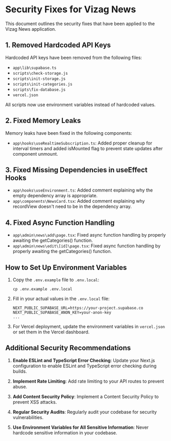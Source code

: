 # Security Fixes for Vizag News

This document outlines the security fixes that have been applied to the Vizag News application.

## 1. Removed Hardcoded API Keys

Hardcoded API keys have been removed from the following files:

- `app\lib\supabase.ts`
- `scripts\check-storage.js`
- `scripts\init-storage.js`
- `scripts\init-categories.js`
- `scripts\fix-database.js`
- `vercel.json`

All scripts now use environment variables instead of hardcoded values.

## 2. Fixed Memory Leaks

Memory leaks have been fixed in the following components:

- `app\hooks\useRealtimeSubscription.ts`: Added proper cleanup for interval timers and added isMounted flag to prevent state updates after component unmount.

## 3. Fixed Missing Dependencies in useEffect Hooks

- `app\hooks\useEnvironment.ts`: Added comment explaining why the empty dependency array is appropriate.
- `app\components\NewsCard.tsx`: Added comment explaining why recordView doesn't need to be in the dependency array.

## 4. Fixed Async Function Handling

- `app\admin\news\add\page.tsx`: Fixed async function handling by properly awaiting the getCategories() function.
- `app\admin\news\edit\[id]\page.tsx`: Fixed async function handling by properly awaiting the getCategories() function.

## How to Set Up Environment Variables

1. Copy the `.env.example` file to `.env.local`:
   ```
   cp .env.example .env.local
   ```

2. Fill in your actual values in the `.env.local` file:
   ```
   NEXT_PUBLIC_SUPABASE_URL=https://your-project.supabase.co
   NEXT_PUBLIC_SUPABASE_ANON_KEY=your-anon-key
   ...
   ```

3. For Vercel deployment, update the environment variables in `vercel.json` or set them in the Vercel dashboard.

## Additional Security Recommendations

1. **Enable ESLint and TypeScript Error Checking**: Update your Next.js configuration to enable ESLint and TypeScript error checking during builds.

2. **Implement Rate Limiting**: Add rate limiting to your API routes to prevent abuse.

3. **Add Content Security Policy**: Implement a Content Security Policy to prevent XSS attacks.

4. **Regular Security Audits**: Regularly audit your codebase for security vulnerabilities.

5. **Use Environment Variables for All Sensitive Information**: Never hardcode sensitive information in your codebase.
